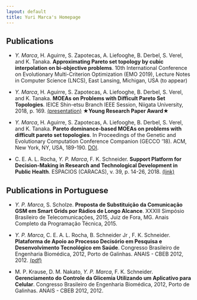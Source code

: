 ```yaml
---
layout: default
title: Yuri Marca's Homepage
---
```



## Publications

* _Y. Marca_, H. Aguirre, S. Zapotecas, A. Liefooghe, B. Derbel, S. Verel, and K. Tanaka. **Approximating Pareto set topology by cubic interpolation on bi-objective problems**. 10th International Conference on Evolutionary Multi-Criterion Optimization (EMO 2019), Lecture Notes in Computer Science (LNCS), East Lansing, Michigan, USA (to appear)

* _Y. Marca_, H. Aguirre, S. Zapotecas, A. Liefooghe, B. Derbel, S. Verel, and K. Tanaka. **MOEAs on Problems with Difficult Pareto Set Topologies**. IEICE Shin-etsu Branch IEEE Session, Niigata University, 2018, p. 169. [(presentation)](pdf/shinetsu2018.pdf) **★Young Research Paper Award★**

*  _Y. Marca_, H. Aguirre, S. Zapotecas, A. Liefooghe, B. Derbel, S. Verel, and K. Tanaka. **Pareto dominance-based MOEAs on problems with difficult pareto set topologies**. In Proceedings of the Genetic and Evolutionary Computation Conference Companion (GECCO '18). ACM, New York, NY, USA, 189-190. [DOI](https://doi.org/10.1145/3205651.3205746).

* C. E. A. L. Rocha, _Y. P. Marca_, F. K. Schneider. **Support Platform for Decision-Making in Research and Technological Development in Public Health**. ESPACIOS (CARACAS), v. 39, p. 14-26, 2018. [(link)](http://www.revistaespacios.com/a18v39n06/18390614.html)

## Publications in Portuguese

*	_Y. P. Marca_, S. Scholze. **Proposta de Substituição da Comunicação GSM em Smart Grids por Rádios de Longo Alcance**. XXXIII Simpósio Brasileiro de Telecomunicações, 2015, Juiz de Fora, MG. Anais Completo da Programação Técnica, 2015.

* _Y. P. Marca_, C. E. A. L. Rocha, B. Schneider Jr , F. K. Schneider. **Plataforma de Apoio ao Processo Decisório em Pesquisa e Desenvolvimento Tecnológico em Saúde**. Congresso Brasileiro de Engenharia Biomédica, 2012, Porto de Galinhas. ANAIS - CBEB 2012, 2012. [(pdf)](pdf/XXIIICBEB2012Vol3.pdf)

* M. P. Krause, D. M. Nakato, _Y. P. Marca_, F. K. Schneider. **Gerenciamento do Controle da Glicemia Utilizando um Aplicativo para Celular**. Congresso Brasileiro de Engenharia Biomédica, 2012, Porto de Galinhas. ANAIS - CBEB 2012, 2012.
